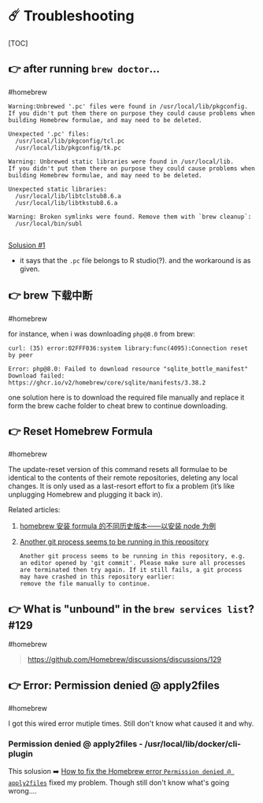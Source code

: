 # ☄️ Troubleshooting

[TOC]



## 👉 after running `brew doctor`...
#homebrew 

```shell
Warning:Unbrewed '.pc' files were found in /usr/local/lib/pkgconfig.
If you didn't put them there on purpose they could cause problems when
building Homebrew formulae, and may need to be deleted.

Unexpected '.pc' files:
  /usr/local/lib/pkgconfig/tcl.pc
  /usr/local/lib/pkgconfig/tk.pc

Warning: Unbrewed static libraries were found in /usr/local/lib.
If you didn't put them there on purpose they could cause problems when
building Homebrew formulae, and may need to be deleted.

Unexpected static libraries:
  /usr/local/lib/libtclstub8.6.a
  /usr/local/lib/libtkstub8.6.a

Warning: Broken symlinks were found. Remove them with `brew cleanup`:
  /usr/local/bin/subl
  
```

[Solusion #1](https://apple.stackexchange.com/questions/125853/homebrew-doctor-warnings-requesting-library-deletions)

+ it says that the `.pc` file belongs to R studio(?). and the workaround is as given.



## 👉 brew 下载中断
#homebrew 

for instance, when i was downloading `php@8.0` from brew: 

```shell
curl: (35) error:02FFF036:system library:func(4095):Connection reset by peer

Error: php@8.0: Failed to download resource "sqlite_bottle_manifest"
Download failed: https://ghcr.io/v2/homebrew/core/sqlite/manifests/3.38.2
```

one solution here is to download the required file manually and replace it form the brew cache folder to cheat brew to continue downloading.

[brew 下载中断]: https://blog.csdn.net/lhp171302512/article/details/122810869https://blog.csdn.net/lhp171302512/article/details/122810869



## 👉 Reset Homebrew Formula
#homebrew 

The update-reset version of this command resets all formulae to be identical to the contents of their remote repositories, deleting any local changes. It is only used as a last-resort effort to fix a problem (it’s like unplugging Homebrew and plugging it back in). 

Related articles: 

1. [homebrew 安装 formula 的不同历史版本——以安装 node 为例](https://www.cnblogs.com/BlackStorm/p/homebrew-install-old-versions-take-node-for-example.html) 

2. [Another git process seems to be running in this repository](https://stackoverflow.com/questions/38004148/another-git-process-seems-to-be-running-in-this-repository) 

   ```shell
   Another git process seems to be running in this repository, e.g.
   an editor opened by 'git commit'. Please make sure all processes
   are terminated then try again. If it still fails, a git process
   may have crashed in this repository earlier:
   remove the file manually to continue.
   ```

[reset homebrew formula]: https://stackoverflow.com/questions/9369519/reset-homebrew-formula



## 👉 What is "unbound" in the `brew services list`? #129
#homebrew 

> https://github.com/Homebrew/discussions/discussions/129



## 👉 Error: Permission denied @ apply2files
#homebrew 

I got this wired error mutiple times. Still don't know what caused it and why. 

### Permission denied @ apply2files - /usr/local/lib/docker/cli-plugin

This solusion ➡️ [How to fix the Homebrew error `Permission denied @ apply2files`](https://flaviocopes.com/homebrew-fix-permission-denied-apply2files/) fixed my problem. Though still don't know what's going wrong.... 



[brew cleanup: Error: Permission denied @ apply2files #45009]: https://github.com/Homebrew/homebrew-core/issues/45009
